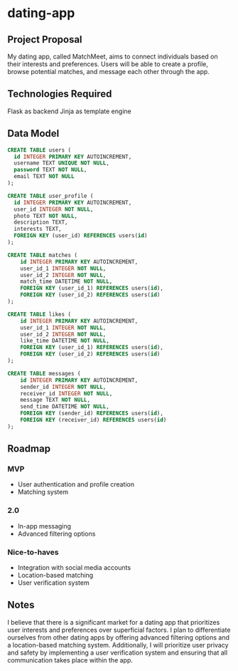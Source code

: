 # dating-app

## Project Proposal

My dating app, called MatchMeet, aims to connect individuals based on their interests and preferences. Users will be able to create a profile, browse potential matches, and message each other through the app.

## Technologies Required

Flask as backend
Jinja as template engine

## Data Model

```sql
CREATE TABLE users (
  id INTEGER PRIMARY KEY AUTOINCREMENT,
  username TEXT UNIQUE NOT NULL,
  password TEXT NOT NULL,
  email TEXT NOT NULL
);

CREATE TABLE user_profile (
  id INTEGER PRIMARY KEY AUTOINCREMENT,
  user_id INTEGER NOT NULL,
  photo TEXT NOT NULL,
  description TEXT,
  interests TEXT,
  FOREIGN KEY (user_id) REFERENCES users(id)
);

CREATE TABLE matches (
    id INTEGER PRIMARY KEY AUTOINCREMENT,
    user_id_1 INTEGER NOT NULL,
    user_id_2 INTEGER NOT NULL,
    match_time DATETIME NOT NULL,
    FOREIGN KEY (user_id_1) REFERENCES users(id),
    FOREIGN KEY (user_id_2) REFERENCES users(id)
);

CREATE TABLE likes (
    id INTEGER PRIMARY KEY AUTOINCREMENT,
    user_id_1 INTEGER NOT NULL,
    user_id_2 INTEGER NOT NULL,
    like_time DATETIME NOT NULL,
    FOREIGN KEY (user_id_1) REFERENCES users(id),
    FOREIGN KEY (user_id_2) REFERENCES users(id)
);

CREATE TABLE messages (
    id INTEGER PRIMARY KEY AUTOINCREMENT,
    sender_id INTEGER NOT NULL,
    receiver_id INTEGER NOT NULL,
    message TEXT NOT NULL,
    send_time DATETIME NOT NULL,
    FOREIGN KEY (sender_id) REFERENCES users(id),
    FOREIGN KEY (receiver_id) REFERENCES users(id)
);
```

## Roadmap

### MVP

- User authentication and profile creation
- Matching system

### 2.0

- In-app messaging
- Advanced filtering options

### Nice-to-haves

- Integration with social media accounts
- Location-based matching
- User verification system

## Notes

I believe that there is a significant market for a dating app that prioritizes user interests and preferences over superficial factors. I plan to differentiate ourselves from other dating apps by offering advanced filtering options and a location-based matching system. Additionally, I will prioritize user privacy and safety by implementing a user verification system and ensuring that all communication takes place within the app.
